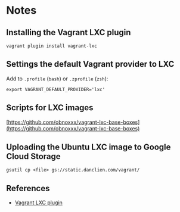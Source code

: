 # Notes

## Installing the Vagrant LXC plugin
```
vagrant plugin install vagrant-lxc
```

## Settings the default Vagrant provider to LXC

Add to `.profile` (`bash`) or `.zprofile` (`zsh`):
```
export VAGRANT_DEFAULT_PROVIDER='lxc'
```

## Scripts for LXC images
[https://github.com/obnoxxx/vagrant-lxc-base-boxes](https://github.com/obnoxxx/vagrant-lxc-base-boxes)

## Uploading the Ubuntu LXC image to Google Cloud Storage
```
gsutil cp <file> gs://static.danclien.com/vagrant/
```

## References
* [Vagrant LXC plugin](https://github.com/fgrehm/vagrant-lxc)
